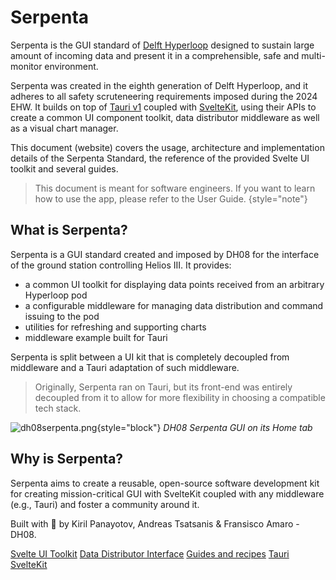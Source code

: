 # Serpenta

Serpenta is the GUI standard of [Delft Hyperloop](https://www.delfthyperloop.nl/) designed to sustain large amount of
incoming data and present it in a comprehensible, safe and multi-monitor environment.

Serpenta was created in the eighth generation of Delft Hyperloop, and it adheres to all safety scruteneering 
requirements imposed during the 2024 EHW. It builds on top of [Tauri v1](https://tauri.app/) coupled with [SvelteKit](https://kit.svelte.dev/), using their 
APIs to create a common UI component toolkit, data distributor middleware as well as a visual chart manager.

This document (website) covers the usage, architecture and implementation details of the Serpenta Standard, the 
reference of the provided Svelte UI toolkit and several guides.

> This document is meant for software engineers. If you want to learn how to use the app, please refer to the User
> Guide. {style="note"}

## What is Serpenta?

Serpenta is a <tooltip term="GUI standard">GUI standard</tooltip> created and imposed by DH08 for the interface of the
ground station controlling Helios III. It provides:

- a common UI toolkit for displaying data points received from an arbitrary Hyperloop pod
- a configurable middleware for managing data distribution and command issuing to the pod
- utilities for refreshing and supporting charts
- middleware example built for Tauri

Serpenta is split between a UI kit that is completely decoupled from middleware and a Tauri adaptation of such 
middleware.

> Originally, Serpenta ran on Tauri, but its front-end was entirely decoupled from it to allow for more flexibility in 
choosing a compatible tech stack. 

![dh08serpenta.png](dh08serpenta.png){style="block"} _DH08 Serpenta GUI on its Home tab_

## Why is Serpenta?

Serpenta aims to create a reusable, open-source software development kit for creating mission-critical GUI with
SvelteKit coupled with any middleware (e.g., Tauri) and foster a community around it.

Built with 💚 by Kiril Panayotov, Andreas Tsatsanis & Fransisco Amaro - DH08.

<seealso>
    <category ref="related">
        <a href="UI-Toolkit.md">Svelte UI Toolkit</a>
        <a href="Data-Distributor.md">Data Distributor Interface</a>
        <a href="Guides.md">Guides and recipes</a>
    </category>
    <category ref="external">
        <a href="https://tauri.app/">Tauri</a>
        <a href="https://kit.svelte.dev/">SvelteKit</a>
    </category>
</seealso>
